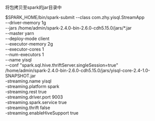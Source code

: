 将包拷贝至spark的jar目录中

$SPARK_HOME/bin/spark-submit --class com.zhy.yisql.StreamApp \
--driver-memory 1g \
--jars /home/admin/spark-2.4.0-bin-2.6.0-cdh5.15.0/jars/*.jar \
--master yarn \
--deploy-mode client \
--executor-memory 2g \
--executor-cores 1 \
--num-executors 1 \
--name yisql \
--conf "spark.sql.hive.thriftServer.singleSession=true" \
/home/admin/spark-2.4.0-bin-2.6.0-cdh5.15.0/jars/yisql-core-2.4-1.0-SNAPSHOT.jar \
-streaming.name yisql \
-streaming.platform spark \
-streaming.rest true \
-streaming.driver.port 9003 \
-streaming.spark.service true \
-streaming.thrift false \
-streaming.enableHiveSupport true
